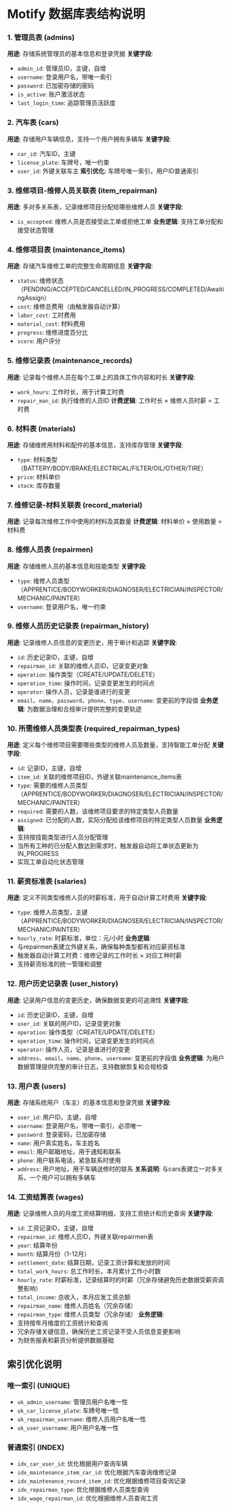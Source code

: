 # Motify 数据库表结构说明

### 1. 管理员表 (admins)
**用途**: 存储系统管理员的基本信息和登录凭据
**关键字段**:
- `admin_id`: 管理员ID，主键，自增
- `username`: 登录用户名，带唯一索引
- `password`: 已加密存储的密码
- `is_active`: 账户激活状态
- `last_login_time`: 追踪管理员活跃度

### 2. 汽车表 (cars)
**用途**: 存储用户车辆信息，支持一个用户拥有多辆车
**关键字段**:
- `car_id`: 汽车ID，主键
- `license_plate`: 车牌号，唯一约束
- `user_id`: 外键关联车主
**索引优化**: 车牌号唯一索引，用户ID普通索引

### 3. 维修项目-维修人员关联表 (item_repairman)
**用途**: 多对多关系表，记录维修项目分配给哪些维修人员
**关键字段**:
- `is_accepted`: 维修人员是否接受此工单或拒绝工单
**业务逻辑**: 支持工单分配和接受状态管理

### 4. 维修项目表 (maintenance_items)
**用途**: 存储汽车维修工单的完整生命周期信息
**关键字段**:
- `status`: 维修状态（PENDING/ACCEPTED/CANCELLED/IN_PROGRESS/COMPLETED/AwaitingAssign）
- `cost`: 维修总费用（由触发器自动计算）
- `labor_cost`: 工时费用
- `material_cost`: 材料费用
- `progress`: 维修进度百分比
- `score`: 用户评分

### 5. 维修记录表 (maintenance_records)
**用途**: 记录每个维修人员在每个工单上的具体工作内容和时长
**关键字段**:
- `work_hours`: 工作时长，用于计算工时费
- `repair_man_id`: 执行维修的人员ID
**计费逻辑**: 工作时长 × 维修人员时薪 = 工时费

### 6. 材料表 (materials)
**用途**: 存储维修用材料和配件的基本信息，支持库存管理
**关键字段**:
- `type`: 材料类型（BATTERY/BODY/BRAKE/ELECTRICAL/FILTER/OIL/OTHER/TIRE）
- `price`: 材料单价
- `stock`: 库存数量

### 7. 维修记录-材料关联表 (record_material)
**用途**: 记录每次维修工作中使用的材料及其数量
**计费逻辑**: 材料单价 × 使用数量 = 材料费

### 8. 维修人员表 (repairmen)
**用途**: 存储维修人员的基本信息和技能类型
**关键字段**:
- `type`: 维修人员类型（APPRENTICE/BODYWORKER/DIAGNOSER/ELECTRICIAN/INSPECTOR/MECHANIC/PAINTER）
- `username`: 登录用户名，唯一约束

### 9. 维修人员历史记录表 (repairman_history)
**用途**: 记录维修人员信息的变更历史，用于审计和追踪
**关键字段**:
- `id`: 历史记录ID，主键，自增
- `repairman_id`: 关联的维修人员ID，记录变更对象
- `operation`: 操作类型（CREATE/UPDATE/DELETE）
- `operation_time`: 操作时间，记录变更发生的时间点
- `operator`: 操作人员，记录是谁进行的变更
- `email`、`name`、`password`、`phone`、`type`、`username`: 变更前的字段值
**业务逻辑**: 为数据治理和合规审计提供完整的变更轨迹

### 10. 所需维修人员类型表 (required_repairman_types)
**用途**: 定义每个维修项目需要哪些类型的维修人员及数量，支持智能工单分配
**关键字段**:
- `id`: 记录ID，主键，自增
- `item_id`: 关联的维修项目ID，外键关联maintenance_items表
- `type`: 需要的维修人员类型（APPRENTICE/BODYWORKER/DIAGNOSER/ELECTRICIAN/INSPECTOR/MECHANIC/PAINTER）
- `required`: 需要的人数，该维修项目要求的特定类型人员数量
- `assigned`: 已分配的人数，实际分配给该维修项目的特定类型人员数量
**业务逻辑**: 
- 支持按技能类型进行人员分配管理
- 当所有工种的已分配人数达到需求时，触发器自动将工单状态更新为IN_PROGRESS
- 实现工单自动化状态管理

### 11. 薪资标准表 (salaries)
**用途**: 定义不同类型维修人员的时薪标准，用于自动计算工时费用
**关键字段**:
- `type`: 维修人员类型，主键（APPRENTICE/BODYWORKER/DIAGNOSER/ELECTRICIAN/INSPECTOR/MECHANIC/PAINTER）
- `hourly_rate`: 时薪标准，单位：元/小时
**业务逻辑**: 
- 与repairmen表建立外键关系，确保每种类型都有对应薪资标准
- 触发器自动计算工时费：维修记录的工作时长 × 对应工种时薪
- 支持薪资标准的统一管理和调整

### 12. 用户历史记录表 (user_history)
**用途**: 记录用户信息的变更历史，确保数据变更的可追溯性
**关键字段**:
- `id`: 历史记录ID，主键，自增
- `user_id`: 关联的用户ID，记录变更对象
- `operation`: 操作类型（CREATE/UPDATE/DELETE）
- `operation_time`: 操作时间，记录变更发生的时间点
- `operator`: 操作人员，记录是谁进行的变更
- `address`、`email`、`name`、`phone`、`username`: 变更前的字段值
**业务逻辑**: 为用户数据管理提供完整的审计日志，支持数据恢复和合规检查

### 13. 用户表 (users)
**用途**: 存储系统用户（车主）的基本信息和登录凭据
**关键字段**:
- `user_id`: 用户ID，主键，自增
- `username`: 登录用户名，带唯一索引，必须唯一
- `password`: 登录密码，已加密存储
- `name`: 用户真实姓名，车主姓名
- `email`: 用户邮箱地址，用于通知和联系
- `phone`: 用户联系电话，紧急联系时使用
- `address`: 用户地址，用于车辆送修时的联系
**关系说明**: 与cars表建立一对多关系，一个用户可以拥有多辆车

### 14. 工资结算表 (wages)
**用途**: 记录维修人员的月度工资结算明细，支持工资统计和历史查询
**关键字段**:
- `id`: 工资记录ID，主键，自增
- `repairman_id`: 维修人员ID，外键关联repairmen表
- `year`: 结算年份
- `month`: 结算月份（1-12月）
- `settlement_date`: 结算日期，记录工资计算和发放的时间
- `total_work_hours`: 总工作时长，本月累计工作小时数
- `hourly_rate`: 时薪标准，记录结算时的时薪（冗余存储避免历史数据受薪资调整影响）
- `total_income`: 总收入，本月应发工资总额
- `repairman_name`: 维修人员姓名（冗余存储）
- `repairman_type`: 维修人员类型（冗余存储）
**业务逻辑**: 
- 支持按年月维度的工资统计和查询
- 冗余存储关键信息，确保历史工资记录不受人员信息变更影响
- 为财务报表和薪资分析提供数据基础

## 索引优化说明

### 唯一索引 (UNIQUE)
- `uk_admin_username`: 管理员用户名唯一性
- `uk_car_license_plate`: 车牌号唯一性
- `uk_repairman_username`: 维修人员用户名唯一性
- `uk_user_username`: 用户用户名唯一性

### 普通索引 (INDEX)
- `idx_car_user_id`: 优化根据用户查询车辆
- `idx_maintenance_item_car_id`: 优化根据汽车查询维修记录
- `idx_maintenance_record_item_id`: 优化根据维修项目查询记录
- `idx_repairman_type`: 优化根据维修人员类型查询
- `idx_wage_repairman_id`: 优化根据维修人员查询工资



